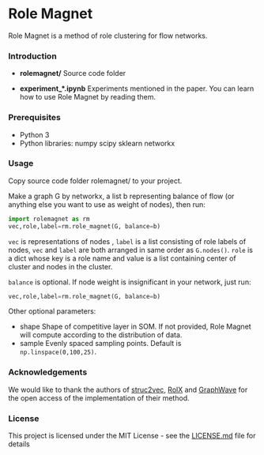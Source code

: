 # Role Magnet

Role Magnet is a method of  role clustering for flow networks.

### Introduction

- **rolemagnet/**	  Source code folder

- **experiment_*.ipynb**	  Experiments mentioned in the paper. You can learn how to use Role Magnet by reading them.

### Prerequisites

- Python 3
- Python libraries: numpy  scipy  sklearn  networkx

### Usage

Copy source code folder rolemagnet/  to your project.

Make a graph G by networkx, a list b representing balance of flow (or anything else you want to use as weight of nodes), then run:

```python
import rolemagnet as rm
vec,role,label=rm.role_magnet(G, balance=b)
```

`vec` is representations of nodes , `label` is a list consisting of role labels of nodes, `vec` and `label` are both arranged in same order as `G.nodes()`. `role` is a dict whose key is a role name and value is a list containing center of cluster and nodes in the cluster. 

`balance` is optional. If node weight is insignificant in your network,  just run:

```python
vec,role,label=rm.role_magnet(G, balance=b)
```

Other optional parameters:

- shape	  Shape of competitive layer in SOM. If not provided, Role Magnet will compute according to the 				 distribution of data.
- sample    Evenly spaced sampling points. Default is `np.linspace(0,100,25)`.

### Acknowledgements

We would like to thank the authors of [struc2vec](https://github.com/leoribeiro/struc2vec), [RolX](https://github.com/Lab41/Circulo/blob/master/circulo/algorithms/rolx.py) and [GraphWave](https://github.com/snap-stanford/graphwave)  for the open access of the implementation of their method.

### License

This project is licensed under the MIT License - see the [LICENSE.md](https://github.com/Tirami-su/rolemagnet/blob/master/README.md) file for details

